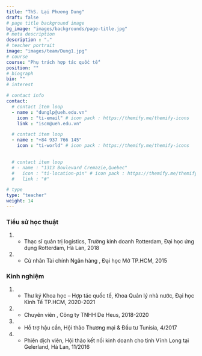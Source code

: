 ```yaml
---
title: "ThS. Lại Phương Dung"
draft: false
# page title background image
bg_image: "images/backgrounds/page-title.jpg"
# meta description
description : "."
# teacher portrait
image: "images/team/Dung1.jpg"
# course
course: "Phụ trách hợp tác quốc tế"
position: ""
# biograph
bio: ""
# interest

# contact info
contact:
  # contact item loop
  - name : "dunglp@ueh.edu.vn"
    icon : "ti-email" # icon pack : https://themify.me/themify-icons
    link : "iscm@ueh.edu.vn"

  # contact item loop
  - name : "+84 937 766 145"
    icon : "ti-world" # icon pack : https://themify.me/themify-icons
  

  # contact item loop
  # - name : "1313 Boulevard Cremazie,Quebec"
  #   icon : "ti-location-pin" # icon pack : https://themify.me/themify-icons
  #   link : "#"

# type
type: "teacher"
weight: 14
---
```


### Tiểu sử học thuật
1. * Thạc sĩ quản trị logistics, Trường kinh doanh Rotterdam, Đại học ứng dụng Rotterdam, Hà Lan, 2018
1. * Cử nhân Tài chính Ngân hàng , Đại học Mở TP.HCM, 2015

### Kinh nghiệm
1. * Thư ký Khoa học – Hợp tác quốc tế, Khoa Quản lý nhà nước, Đại học Kinh Tế TP.HCM, 2020-2021
1. * Chuyên viên , Công ty TNHH De Heus, 2018-2020
1. * Hỗ trợ hậu cần, Hội thảo Thương mại & Đầu tư Tunisia, 4/2017
1. * Phiên dịch viên, Hội thảo kết nối kinh doanh cho tỉnh Vĩnh Long tại Gelerland, Hà Lan, 11/2016


